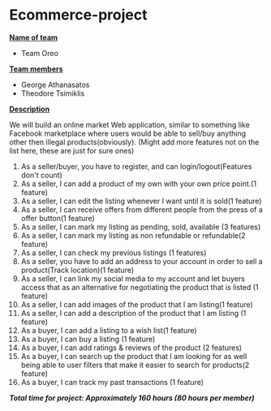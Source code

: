 # Ecommerce-project



**<u>Name of team</u>**

-  Team Oreo

<u>**Team members**</u>

- George Athanasatos
- Theodore Tsimiklis

<u>**Description**</u>

We will build an online market Web application, similar to something like Facebook marketplace where users would be able to sell/buy anything other then illegal products(obviously). (Might add more features not on the list here, these are just for sure ones)

1. As a seller/buyer, you have to register, and can login/logout(Features don't count)
2. As a seller, I can add a product of my own with your own price point.(1 feature)
3. As a seller, I can edit the listing whenever I want until it is sold(1 feature)
4. As a seller, I can receive offers from different people from the press of a offer button(1 feature)
5. As a seller, I can mark my listing as pending, sold, available (3 features)
6. As a seller, I can mark my listing as non refundable or refundable(2 feature)
7. As a seller, I can check my previous listings (1 features)
8. As a seller, you have to add an address to your account in order to sell a product(Track location)(1 feature)
9. As a seller, I can link my social media to my account and let buyers access that as an alternative for negotiating the product that is listed (1 feature)
10. As a seller, I can add images of the product that I am listing(1 feature)
11. As a seller, I can add a description of the product that I am listing (1 feature)
12. As a buyer, I can add a listing to a wish list(1 feature)
13. As a buyer, I can buy a listing (1 feature)
14. As a buyer, I can add ratings & reviews of the product (2 features)
15. As a buyer, I can search up the product that I am looking for as well being able to user filters that make it easier to search for products(2 feature)
16. As a buyer, I can track my past transactions (1 feature)



***Total time for project: Approximately 160 hours (80 hours per member)***